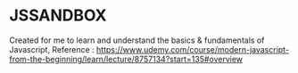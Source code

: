 # JSSANDBOX

Created for me to learn and understand the basics & fundamentals of Javascript,
Reference : https://www.udemy.com/course/modern-javascript-from-the-beginning/learn/lecture/8757134?start=135#overview
